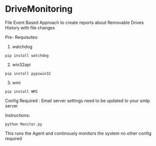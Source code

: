 # DriveMonitoring
File Event Based Approach to create reports about Removable Drives History with file changes

Pre- Requisutes:
  1. watchdog 
  
    pip install watchdog
      
  2. win32api
      
    pip install pypiwin32
    
  3. wmi
  
    pip install WMI
 
 Config Required : Email server settings need to be updated to your smtp server
 
 Instructions:
  
    python Monitor.py 
    
   This runs the Agent and continously monitors the system no other config required

